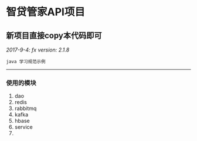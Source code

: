 # 智贷管家API项目

## 新项目直接copy本代码即可

*2017-9-4: fx version: 2.1.8*

    java 学习规范示例


----------

### 使用的模块 ###
1. dao
2. redis
3. rabbitmq
4. kafka
5. hbase
6. service
7. 
